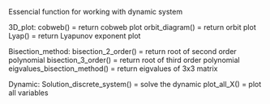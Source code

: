 Essencial function for working with dynamic system

3D_plot:
	cobweb() = return cobweb plot
	orbit_diagram() = return orbit plot
	Lyap() = return Lyapunov exponent plot


Bisection_method:
	bisection_2_order() = return root of second order polynomial
	bisection_3_order() = return root of third order polynomial
	eigvalues_bisection_method() = return eigvalues of 3x3 matrix

Dynamic:
	Solution_discrete_system() = solve the dynamic
	plot_all_X() = plot all variables

	
